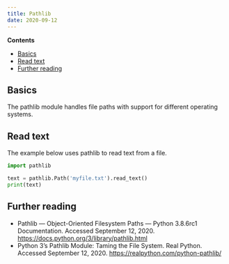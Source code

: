 ```yaml
---
title: Pathlib
date: 2020-09-12
---
```


**Contents**

- [Basics](#basics)
- [Read text](#read-text)
- [Further reading](#further-reading)

## Basics

The pathlib module handles file paths with support for different operating systems.

## Read text

The example below uses pathlib to read text from a file.

```python
import pathlib

text = pathlib.Path('myfile.txt').read_text()
print(text)
```

## Further reading

- Pathlib — Object-Oriented Filesystem Paths — Python 3.8.6rc1 Documentation. Accessed September 12, 2020. <https://docs.python.org/3/library/pathlib.html>
- Python 3’s Pathlib Module: Taming the File System. Real Python. Accessed September 12, 2020. <https://realpython.com/python-pathlib/>
